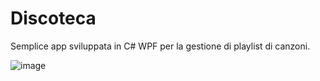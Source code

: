 # Discoteca
Semplice app sviluppata in C# WPF per la gestione di playlist di canzoni.

![image](https://user-images.githubusercontent.com/79053058/194715319-81fc1005-5ea9-4a9b-abc2-96ba5a8ad946.png)
